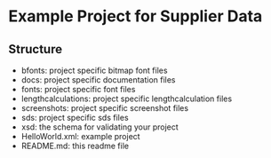 # Example Project for Supplier Data

## Structure

- bfonts: project specific bitmap font files
- docs: project specific documentation files
- fonts: project specific font files
- lengthcalculations: project specific lengthcalculation files
- screenshots: project specific screenshot files
- sds: project specific sds files
- xsd: the schema for validating your project
- HelloWorld.xml: example project
- README.md: this readme file
